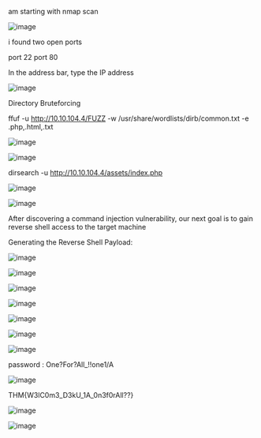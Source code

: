 am starting with nmap scan 

![image](https://github.com/user-attachments/assets/226f8945-03fb-422d-8d8b-fd33fda48780)

i found two open ports 

port 22 
port 80

In the address bar, type  the IP address

![image](https://github.com/user-attachments/assets/654aadcc-231c-48d7-98be-c470dbdfdef5)

 Directory Bruteforcing

 ffuf -u http://10.10.104.4/FUZZ -w /usr/share/wordlists/dirb/common.txt -e .php,.html,.txt


 ![image](https://github.com/user-attachments/assets/fe72e367-6c25-4ce5-9163-3a3dad5eefde)

 ![image](https://github.com/user-attachments/assets/0a27be03-8780-442c-a96a-ac95d495c5b5)

 dirsearch  -u http://10.10.104.4/assets/index.php 

 ![image](https://github.com/user-attachments/assets/1c73a05e-5cc8-407a-a195-abd905f6fed2)

 ![image](https://github.com/user-attachments/assets/001c7bbe-3d96-49cf-be84-f044a874572e)

 After discovering a command injection vulnerability, our next goal is to gain reverse shell access to the target machine

 

 Generating the Reverse Shell Payload:

 ![image](https://github.com/user-attachments/assets/96b70750-144a-4fa0-930c-aed9e4acae6d)

 ![image](https://github.com/user-attachments/assets/847a9a46-db5a-406e-947c-93979b00fbe6)

 ![image](https://github.com/user-attachments/assets/86fc5eba-5951-4fcb-8353-5fa49d24e231)

 ![image](https://github.com/user-attachments/assets/9c51bdfe-f615-443e-8c1d-a9ef23757982)

 

 ![image](https://github.com/user-attachments/assets/d2057cdf-12cf-4efa-aa27-bd0432ec6c16)

 ![image](https://github.com/user-attachments/assets/6fb533b7-ae7b-4bb9-b6cc-f2cce26e8c5d)

 ![image](https://github.com/user-attachments/assets/2930e18d-5622-4327-a4bb-971b31e3fe81)
 
 password : One?For?All_!!one1/A

 ![image](https://github.com/user-attachments/assets/62452b96-d4ce-4b28-9fb8-c6cf4ccd8159)

 THM{W3lC0m3_D3kU_1A_0n3f0rAll??}

 ![image](https://github.com/user-attachments/assets/a573839c-2762-415d-8229-99687f680644)

 ![image](https://github.com/user-attachments/assets/f288db10-fb37-4533-80e1-7616d55b3437)

 



 


 

 



 







 

 



